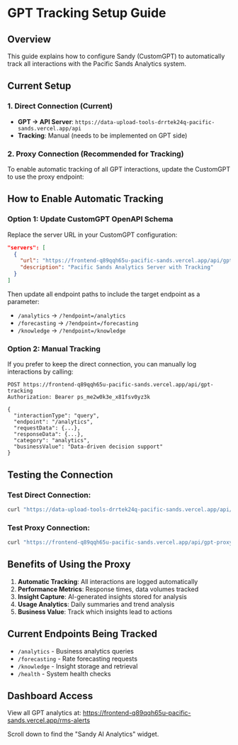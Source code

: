 # GPT Tracking Setup Guide

## Overview
This guide explains how to configure Sandy (CustomGPT) to automatically track all interactions with the Pacific Sands Analytics system.

## Current Setup

### 1. Direct Connection (Current)
- **GPT → API Server**: `https://data-upload-tools-drrtek24q-pacific-sands.vercel.app/api`
- **Tracking**: Manual (needs to be implemented on GPT side)

### 2. Proxy Connection (Recommended for Tracking)
To enable automatic tracking of all GPT interactions, update the CustomGPT to use the proxy endpoint:

## How to Enable Automatic Tracking

### Option 1: Update CustomGPT OpenAPI Schema
Replace the server URL in your CustomGPT configuration:

```json
"servers": [
  {
    "url": "https://frontend-q89qqh65u-pacific-sands.vercel.app/api/gpt-proxy",
    "description": "Pacific Sands Analytics Server with Tracking"
  }
]
```

Then update all endpoint paths to include the target endpoint as a parameter:
- `/analytics` → `/?endpoint=/analytics`
- `/forecasting` → `/?endpoint=/forecasting`
- `/knowledge` → `/?endpoint=/knowledge`

### Option 2: Manual Tracking
If you prefer to keep the direct connection, you can manually log interactions by calling:

```
POST https://frontend-q89qqh65u-pacific-sands.vercel.app/api/gpt-tracking
Authorization: Bearer ps_me2w0k3e_x81fsv0yz3k

{
  "interactionType": "query",
  "endpoint": "/analytics",
  "requestData": {...},
  "responseData": {...},
  "category": "analytics",
  "businessValue": "Data-driven decision support"
}
```

## Testing the Connection

### Test Direct Connection:
```bash
curl "https://data-upload-tools-drrtek24q-pacific-sands.vercel.app/api/health"
```

### Test Proxy Connection:
```bash
curl "https://frontend-q89qqh65u-pacific-sands.vercel.app/api/gpt-proxy?endpoint=/health&bypass=custom_gpt_integration"
```

## Benefits of Using the Proxy

1. **Automatic Tracking**: All interactions are logged automatically
2. **Performance Metrics**: Response times, data volumes tracked
3. **Insight Capture**: AI-generated insights stored for analysis
4. **Usage Analytics**: Daily summaries and trend analysis
5. **Business Value**: Track which insights lead to actions

## Current Endpoints Being Tracked

- `/analytics` - Business analytics queries
- `/forecasting` - Rate forecasting requests
- `/knowledge` - Insight storage and retrieval
- `/health` - System health checks

## Dashboard Access

View all GPT analytics at:
https://frontend-q89qqh65u-pacific-sands.vercel.app/rms-alerts

Scroll down to find the "Sandy AI Analytics" widget.